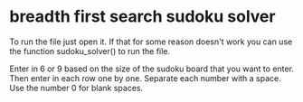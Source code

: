 # breadth first search sudoku solver
To run the file just open it. If that for some reason doesn't work you can use the function sudoku_solver() to run the file.

Enter in 6 or 9 based on the size of the sudoku board that you want to enter. Then enter in each row one by one.
Separate each number with a space. Use the number 0 for blank spaces.
